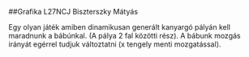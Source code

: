 ##Grafika L27NCJ Biszterszky Mátyás 

Egy olyan játék amiben dinamikusan generált kanyargó pályán kell maradnunk a bábúnkal. (A pálya 2 fal közötti rész). A bábunk mozgás irányát egérrel tudjuk változtatni (x tengely menti mozgatással).
